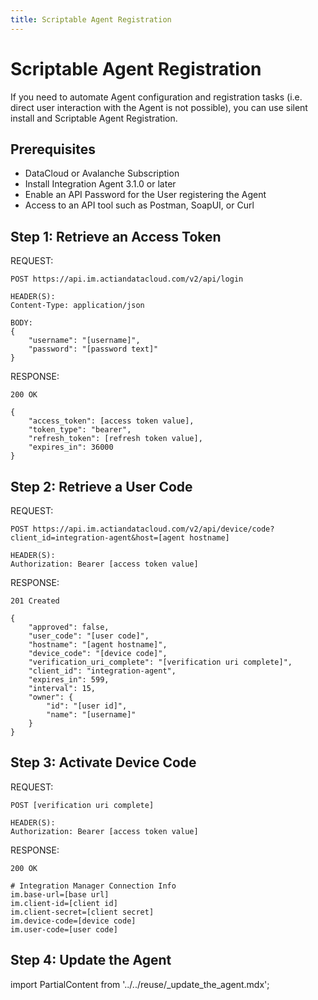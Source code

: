 ```yaml
---
title: Scriptable Agent Registration
---
```


# Scriptable Agent Registration

If you need to automate Agent configuration and registration tasks (i.e. direct user interaction with the Agent is not possible), you can use silent install and Scriptable Agent Registration.

## Prerequisites

* DataCloud or Avalanche Subscription
* Install Integration Agent 3.1.0 or later
* Enable an API Password for the User registering the Agent
* Access to an API tool such as Postman, SoapUI, or Curl

## Step 1: Retrieve an Access Token

REQUEST:

```
POST https://api.im.actiandatacloud.com/v2/api/login

HEADER(S):
Content-Type: application/json

BODY:
{
    "username": "[username]",
    "password": "[password text]"
}
```

RESPONSE:

```
200 OK

{
    "access_token": [access token value],
    "token_type": "bearer",
    "refresh_token": [refresh token value],
    "expires_in": 36000
}
```

## Step 2: Retrieve a User Code

REQUEST:

```
POST https://api.im.actiandatacloud.com/v2/api/device/code?client_id=integration-agent&host=[agent hostname]

HEADER(S):
Authorization: Bearer [access token value]
```

RESPONSE:

```
201 Created

{
    "approved": false,
    "user_code": "[user code]",
    "hostname": "[agent hostname]",
    "device_code": "[device code]",
    "verification_uri_complete": "[verification uri complete]",
    "client_id": "integration-agent",
    "expires_in": 599,
    "interval": 15,
    "owner": {
        "id": "[user id]",
        "name": "[username]"
    }
}
```

## Step 3: Activate Device Code

REQUEST:

```
POST [verification uri complete]

HEADER(S):
Authorization: Bearer [access token value]
```

RESPONSE:

```
200 OK

# Integration Manager Connection Info
im.base-url=[base url]
im.client-id=[client id]
im.client-secret=[client secret]
im.device-code=[device code]
im.user-code=[user code]
```

## Step 4: Update the Agent

import PartialContent from '../../reuse/_update_the_agent.mdx';

<PartialContent name="update_the_agent" />